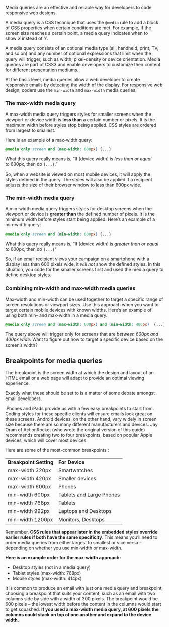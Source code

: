 Media queries are an effective and reliable way for developers to code responsive web designs.

A media query is a CSS technique that uses the `@media` rule to add a block of CSS properties when certain conditions are met. For example, if the screen size reaches a certain point, a media query indicates when to show _X_ instead of _Y_.

A media query consists of an optional media type (all, handheld, print, TV, and so on) and any number of optional expressions that limit when the query will trigger, such as width, pixel-density or device orientation. Media queries are part of CSS3 and enable developers to customize their content for different presentation mediums.

At the basic level, media queries allow a web developer to create responsive emails by detecting the width of the display. For responsive web design, coders use the `min-width` and `max-width` media queries.

### The max-width media query

A max-width media query triggers styles for smaller screens when the viewport or device width is **less than** a certain number or pixels. It is the maximum width before styles stop being applied. CSS styles are ordered from largest to smallest.

Here is an example of a max-width query:

```css
@media only screen and (max-width: 600px) {...}
```

What this query really means is, “If [device width] is _less than or equal to_ 600px, then do `{...}`.”

So, when a website is viewed on most mobile devices, it will apply the styles defined in the query. The styles will also be applied if a recipient adjusts the size of their browser window to less than 600px wide.

### The min-width media query

A min-width media query triggers styles for desktop screens when the viewport or device is **greater than** the defined number of pixels. It is the minimum width before styles start being applied. Here’s an example of a min-width query:

```css
@media only screen and (min-width: 600px) {...}
```

What this query really means is, “If [device width] is _greater than or equal to_ 600px, then do `{...}`“

So, if an email recipient views your campaign on a smartphone with a display less than 600 pixels wide, it _will not_ show the defined styles. In this situation, you code for the smaller screens first and used the media query to define desktop styles.

### Combining min-width and max-width media queries

Max-width and min-width can be used together to target a specific range of screen resolutions or viewport sizes. Use this approach when you want to target certain mobile devices with known widths. Here’s an example of using both min- and max-width in a media query.

```css
@media only screen and (max-width: 600px) and (min-width: 400px)  {...}
```

The query above will trigger only for screens that are _between 600px and 400px wide_. Want to figure out how to target a specific device based on the screen’s width?

## Breakpoints for media queries

The breakpoint is the screen width at which the design and layout of an HTML email or a web page will adapt to provide an optimal viewing experience.

Exactly what these should be set to is a matter of some debate amongst email developers.

iPhones and iPads provide us with a few easy breakpoints to start from. Coding styles for these specific clients will ensure emails look great on these screens. Android devices, on the other hand, vary widely in screen size because there are so many different manufacturers and devices. Jay Oram of ActionRocket (who wrote the original version of this guide) recommends creating two to four breakpoints, based on popular Apple devices, which will cover most devices.

Here are some of the most-common breakpoints :

|   |   |
|---|---|
|**Breakpoint Setting**|**For Device**|
|max-width 320px|Smartwatches|
|max-width 420px|Smaller devices|
|max-width 600px|Phones|
|min-width 600px|Tablets and Large Phones|
|min-width 768px|Tablets|
|min-width 992px|Laptops and Desktops|
|min-width 1200px|Monitors, Desktops|

Remember, **CSS rules that appear later in the embedded styles override earlier rules if both have the same specificity**. This means you’ll need to order media queries from either largest to smallest or vice versa – depending on whether you use min-width or max-width.

**Here is an example order for the max-width approach:**

- Desktop styles (not in a media query)
- Tablet styles (max-width: 768px)
- Mobile styles (max-width: 414px)

It is common to produce an email with just one media query and breakpoint, choosing a breakpoint that suits your content, such as an email with two columns side by side with a width of 300 pixels. The breakpoint would be 600 pixels – the lowest width before the content in the columns would start to get squashed. **If you used a max-width media query, at 600 pixels the columns could stack on top of one another and expand to the device width.**